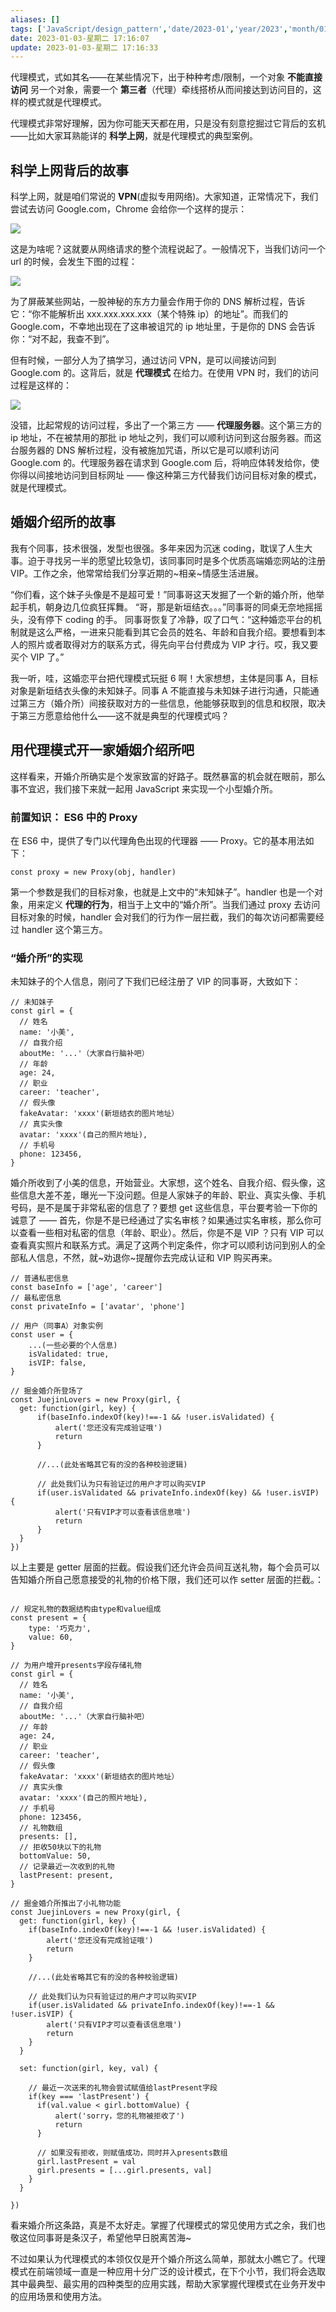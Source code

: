 ```yaml
---
aliases: []
tags: ['JavaScript/design_pattern','date/2023-01','year/2023','month/01']
date: 2023-01-03-星期二 17:16:07
update: 2023-01-03-星期二 17:16:33
---
```


代理模式，式如其名——在某些情况下，出于种种考虑/限制，一个对象 **不能直接访问** 另一个对象，需要一个 **第三者**（代理）牵线搭桥从而间接达到访问目的，这样的模式就是代理模式。

代理模式非常好理解，因为你可能天天都在用，只是没有刻意挖掘过它背后的玄机——比如大家耳熟能详的 **科学上网**，就是代理模式的典型案例。

## 科学上网背后的故事

科学上网，就是咱们常说的 **VPN**(虚拟专用网络)。大家知道，正常情况下，我们尝试去访问 Google.com，Chrome 会给你一个这样的提示：

![](https://p1-jj.byteimg.com/tos-cn-i-t2oaga2asx/gold-user-assets/2019/4/3/169e1b7893b5b5c7~tplv-t2oaga2asx-zoom-1.png)

这是为啥呢？这就要从网络请求的整个流程说起了。一般情况下，当我们访问一个 url 的时候，会发生下图的过程：

![](https://p1-jj.byteimg.com/tos-cn-i-t2oaga2asx/gold-user-assets/2019/4/5/169ecd30b1247ec6~tplv-t2oaga2asx-zoom-1.png)

为了屏蔽某些网站，一股神秘的东方力量会作用于你的 DNS 解析过程，告诉它：“你不能解析出 xxx.xxx.xxx.xxx（某个特殊 ip）的地址”。而我们的 Google.com，不幸地出现在了这串被诅咒的 ip 地址里，于是你的 DNS 会告诉你：“对不起，我查不到”。

但有时候，一部分人为了搞学习，通过访问 VPN，是可以间接访问到 Google.com 的。这背后，就是 **代理模式** 在给力。在使用 VPN 时，我们的访问过程是这样的：

![](https://p1-jj.byteimg.com/tos-cn-i-t2oaga2asx/gold-user-assets/2019/4/5/169ecdacec73af47~tplv-t2oaga2asx-zoom-1.png)

没错，比起常规的访问过程，多出了一个第三方 —— **代理服务器**。这个第三方的 ip 地址，不在被禁用的那批 ip 地址之列，我们可以顺利访问到这台服务器。而这台服务器的 DNS 解析过程，没有被施加咒语，所以它是可以顺利访问 Google.com 的。代理服务器在请求到 Google.com 后，将响应体转发给你，使你得以间接地访问到目标网址 —— 像这种第三方代替我们访问目标对象的模式，就是代理模式。

## 婚姻介绍所的故事

我有个同事，技术很强，发型也很强。多年来因为沉迷 coding，耽误了人生大事。迫于寻找另一半的愿望比较急切，该同事同时是多个优质高端婚恋网站的注册 VIP。工作之余，他常常给我们分享近期的~相亲~情感生活进展。

“你们看，这个妹子头像是不是超可爱！”同事哥这天发掘了一个新的婚介所，他举起手机，朝身边几位疯狂挥舞。
“哥，那是新垣结衣。。。”同事哥的同桌无奈地摇摇头，没有停下 coding 的手。
同事哥恢复了冷静，叹了口气：“这种婚恋平台的机制就是这么严格，一进来只能看到其它会员的姓名、年龄和自我介绍。要想看到本人的照片或者取得对方的联系方式，得先向平台付费成为 VIP 才行。哎，我又要买个 VIP 了。”

我一听，哇，这婚恋平台把代理模式玩挺 6 啊！大家想想，主体是同事 A，目标对象是新垣结衣头像的未知妹子。同事 A 不能直接与未知妹子进行沟通，只能通过第三方（婚介所）间接获取对方的一些信息，他能够获取到的信息和权限，取决于第三方愿意给他什么——这不就是典型的代理模式吗？

## 用代理模式开一家婚姻介绍所吧

这样看来，开婚介所确实是个发家致富的好路子。既然暴富的机会就在眼前，那么事不宜迟，我们接下来就一起用 JavaScript 来实现一个小型婚介所。

### 前置知识： ES6 中的 Proxy

在 ES6 中，提供了专门以代理角色出现的代理器 —— Proxy。它的基本用法如下：

```
const proxy = new Proxy(obj, handler)
```

第一个参数是我们的目标对象，也就是上文中的“未知妹子”。handler 也是一个对象，用来定义 **代理的行为**，相当于上文中的“婚介所”。当我们通过 proxy 去访问目标对象的时候，handler 会对我们的行为作一层拦截，我们的每次访问都需要经过 handler 这个第三方。

### “婚介所”的实现

未知妹子的个人信息，刚问了下我们已经注册了 VIP 的同事哥，大致如下：

```
// 未知妹子
const girl = {
  // 姓名
  name: '小美',
  // 自我介绍
  aboutMe: '...'（大家自行脑补吧）
  // 年龄
  age: 24,
  // 职业
  career: 'teacher',
  // 假头像
  fakeAvatar: 'xxxx'(新垣结衣的图片地址）
  // 真实头像
  avatar: 'xxxx'(自己的照片地址),
  // 手机号
  phone: 123456,
}
```

婚介所收到了小美的信息，开始营业。大家想，这个姓名、自我介绍、假头像，这些信息大差不差，曝光一下没问题。但是人家妹子的年龄、职业、真实头像、手机号码，是不是属于非常私密的信息了？要想 get 这些信息，平台要考验一下你的诚意了 —— 首先，你是不是已经通过了实名审核？如果通过实名审核，那么你可以查看一些相对私密的信息（年龄、职业）。然后，你是不是 VIP ？只有 VIP 可以查看真实照片和联系方式。满足了这两个判定条件，你才可以顺利访问到别人的全部私人信息，不然，就~劝退你~提醒你去完成认证和 VIP 购买再来。

```
// 普通私密信息
const baseInfo = ['age', 'career']
// 最私密信息
const privateInfo = ['avatar', 'phone']

// 用户（同事A）对象实例
const user = {
    ...(一些必要的个人信息)
    isValidated: true,
    isVIP: false,
}

// 掘金婚介所登场了
const JuejinLovers = new Proxy(girl, {
  get: function(girl, key) {
      if(baseInfo.indexOf(key)!==-1 && !user.isValidated) {
          alert('您还没有完成验证哦')
          return
      }
      
      //...(此处省略其它有的没的各种校验逻辑)
    
      // 此处我们认为只有验证过的用户才可以购买VIP
      if(user.isValidated && privateInfo.indexOf(key) && !user.isVIP) {
          alert('只有VIP才可以查看该信息哦')
          return
      }
  }
})
```

以上主要是 getter 层面的拦截。假设我们还允许会员间互送礼物，每个会员可以告知婚介所自己愿意接受的礼物的价格下限，我们还可以作 setter 层面的拦截。：

```

// 规定礼物的数据结构由type和value组成
const present = {
    type: '巧克力',
    value: 60,
}

// 为用户增开presents字段存储礼物
const girl = {
  // 姓名
  name: '小美',
  // 自我介绍
  aboutMe: '...'（大家自行脑补吧）
  // 年龄
  age: 24,
  // 职业
  career: 'teacher',
  // 假头像
  fakeAvatar: 'xxxx'(新垣结衣的图片地址）
  // 真实头像
  avatar: 'xxxx'(自己的照片地址),
  // 手机号
  phone: 123456,
  // 礼物数组
  presents: [],
  // 拒收50块以下的礼物
  bottomValue: 50,
  // 记录最近一次收到的礼物
  lastPresent: present,
}

// 掘金婚介所推出了小礼物功能
const JuejinLovers = new Proxy(girl, {
  get: function(girl, key) {
    if(baseInfo.indexOf(key)!==-1 && !user.isValidated) {
        alert('您还没有完成验证哦')
        return
    }
    
    //...(此处省略其它有的没的各种校验逻辑)
  
    // 此处我们认为只有验证过的用户才可以购买VIP
    if(user.isValidated && privateInfo.indexOf(key)!==-1 && !user.isVIP) {
        alert('只有VIP才可以查看该信息哦')
        return
    }
  }
  
  set: function(girl, key, val) {
 
    // 最近一次送来的礼物会尝试赋值给lastPresent字段
    if(key === 'lastPresent') {
      if(val.value < girl.bottomValue) {
          alert('sorry，您的礼物被拒收了')
          return
      }
    
      // 如果没有拒收，则赋值成功，同时并入presents数组
      girl.lastPresent = val
      girl.presents = [...girl.presents, val]
    }
  }
 
})
```

看来婚介所这条路，真是不太好走。掌握了代理模式的常见使用方式之余，我们也敬这位同事哥是条汉子，希望他早日脱离苦海~

不过如果认为代理模式的本领仅仅是开个婚介所这么简单，那就太小瞧它了。代理模式在前端领域一直是一种应用十分广泛的设计模式，在下个小节，我们将会选取其中最典型、最实用的四种类型的应用实践，帮助大家掌握代理模式在业务开发中的应用场景和使用方法。
